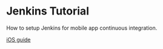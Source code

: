 # Jenkins Tutorial

How to setup Jenkins for mobile app continuous integration.

[iOS guide](ios.md)
